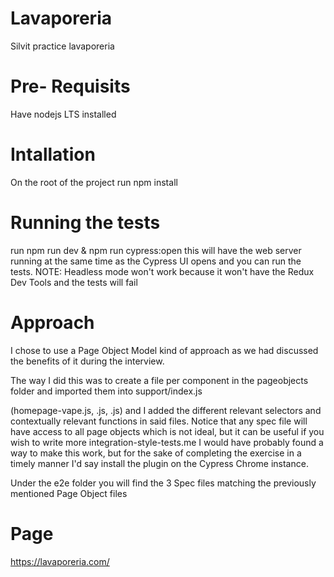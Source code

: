# Lavaporeria
Silvit practice lavaporeria

# Pre- Requisits
Have nodejs LTS installed

# Intallation
On the root of the project run npm install

# Running the tests
run npm run dev & npm run cypress:open this will have the web server running at the same time as the Cypress UI opens and you can run the tests.
NOTE: Headless mode won't work because it won't have the Redux Dev Tools and the tests will fail

# Approach
I chose to use a Page Object Model kind of approach as we had discussed the benefits of it during the interview.

The way I did this was to create a file per component in the pageobjects folder and imported them into support/index.js

(homepage-vape.js, .js, .js)
and I added the different relevant selectors and contextually relevant functions in said files. Notice that any spec file will have access to all page objects which is not ideal, but it can be useful if you wish to write more integration-style-tests.me I would have probably found a way to make this work, but for the sake of completing the exercise in a timely manner I'd say install the plugin on the Cypress Chrome instance.

Under the e2e folder you will find the 3 Spec files matching the previously mentioned Page Object files

# Page
https://lavaporeria.com/
